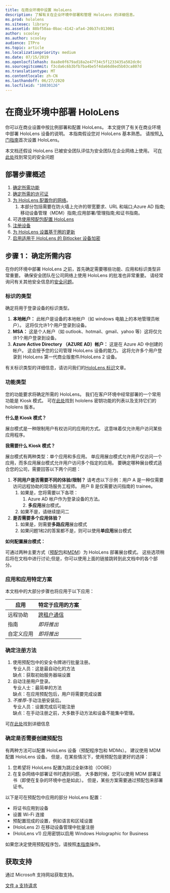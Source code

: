 ```yaml
---
title: 在商业环境中设置 HoloLens
description: 了解有关在企业环境中部署和管理 HoloLens 的详细信息。
ms.prod: hololens
ms.sitesec: library
ms.assetid: 88bf50aa-0bac-4142-afa4-20b37c013001
author: scooley
ms.author: scooley
audience: ITPro
ms.topic: article
ms.localizationpriority: medium
ms.date: 07/15/2019
ms.openlocfilehash: 8aa8e0f679ad18a2e47f34c5f1233435a502dc0c
ms.sourcegitcommit: f3cda6c6b3bfb7ba4be5f4da66d8ed5b03ca807d
ms.translationtype: MT
ms.contentlocale: zh-CN
ms.lasthandoff: 06/27/2020
ms.locfileid: "10830126"
---
```

# 在商业环境中部署 HoloLens

你可以在商业设置中按比例部署和配置 HoloLens。 本文提供了有关在商业环境中部署 HoloLens 设备的说明。 本指南假设您对 HoloLens 基本熟悉。 请按照[入门指南](hololens1-setup.md)首次设置 HoloLens。

本文档还假设 HoloLens 已被安全团队评估为安全团队在企业网络上使用。 可[在此处](hololens-faq-security.md)找到常见的安全问题

## 部署步骤概述

1. [确定所需功能](hololens-requirements.md#step-1-determine-what-you-need)
1. [确定所需的许可证](hololens-licenses-requirements.md)
1. [为 HoloLens 配置你的网络](hololens-commercial-infrastructure.md)。
    1. 本部分包括需要在防火墙上允许的带宽要求、URL 和端口;Azure AD 指南;移动设备管理（MDM）指南;应用部署/管理指南;和证书指南。
1. 可选[使用预配包配置 HoloLens](hololens-provisioning.md)
1. [注册设备](hololens-enroll-mdm.md)
1. [为 HoloLens 设置基于圈的更新](hololens-updates.md)
1. [启用适用于 HoloLens 的 Bitlocker 设备加密](hololens-encryption.md)

## 步骤 1： 确定所需内容

在你的环境中部署 HoloLens 之前，首先确定需要哪些功能、应用和标识类型非常重要。 确保安全团队在公司网络上使用 HoloLens 的批准也非常重要。 请经常询问有关其他安全信息的[安全问题](hololens-faq-security.md)。

### 标识的类型

确定将用于登录设备的标识类型。

1. **本地帐户：** 此帐户是设备的本地帐户（如 windows 电脑上的本地管理员帐户）。 这将仅允许1个用户登录到设备。
2. **MSA：** 这是个人帐户（如 outlook、hotmail、gmail、yahoo 等）这将仅允许1个用户登录到设备。
3. **Azure Active Directory （AZURE AD）帐户：** 这是在 Azure AD 中创建的帐户。 这会授予您的公司管理 HoloLens 设备的能力。 这将允许多个用户登录到 HoloLens 第一代商业版套件/HoloLens 2 设备。

有关标识类型的详细信息，请访问我们的[HoloLens 标识](hololens-identity.md)文章。

### 功能类型

您的功能要求将确定所需的 HoloLens。 我们在客户环境中经常部署的一个常用功能是 Kiosk 模式。 可在[此处](hololens-commercial-features.md)找到 hololens 密钥功能的列表以及支持它们的 hololens 版本。

**什么是 Kiosk 模式？**

展台模式是一种限制用户有权访问的应用的方式。 这意味着仅允许用户访问某些应用程序。

**我需要什么 Kiosk 模式？**

展台模式有两种类型：单个应用和多应用。 单应用展台模式允许用户仅访问一个应用，而多应用展台模式允许用户访问多个指定的应用。 要确定哪种展台模式适合您的公司，需要回答以下两个问题：

1. **不同用户是否需要不同的体验/限制？** 请考虑以下示例：用户 A 是一种仅需要访问远程协助的现场服务工程师。 用户 B 是仅需要访问指南的 trainee。
    1. 如果是，您将需要以下各项：
        1. Azure AD 帐户作为登录设备的方法。
        1. **多应用**展台模式。
    1. 如果不是，请继续提问二
1. **是否需要多个应用体验？**
    1. 如果是，则需要**多路应用**展台模式
    1. 如果问题1和2的答案都不是，则可以使用**单应用**展台模式

**如何配置展台模式：**

可通过两种主要方式（[预配包](hololens-kiosk.md#use-a-provisioning-package-to-set-up-a-single-app-or-multi-app-kiosk)和[MDM](hololens-kiosk.md#use-microsoft-intune-or-other-mdm-to-set-up-a-single-app-or-multi-app-kiosk)）为 HoloLens 部署展台模式。 这些选项稍后将在文档中进行讨论;但是，你可以使用上面的链接跳转到此文档中的各个部分。

### 应用和应用特定方案

本文档中的大部分步骤也将应用于以下应用：

| 应用 | 特定于应用的方案 |
| --- | --- |
| 远程协助 | [跨租户通信](https://docs.microsoft.com/dynamics365/mixed-reality/remote-assist/cross-tenant-overview)|
| 指南  | *即将推出* |
|自定义应用 | *即将推出* |

### 确定注册方法

1. 使用预配包中的安全令牌进行批量注册。  
  专业人员：这是最自动化的方法 \
  缺点：获取初始服务器端设置  
1. 自动注册用户登录。  
  专业人士：最简单的方法  
  缺点：在应用预配包后，用户将需要完成设置
1. _不推荐_-手动注册安装后。  
  专业人员：设置完成后可能注册  
  缺点：在手动注册之前，大多数手动方法和设备不能集中管理。

  可[在此处](hololens-enroll-mdm.md)找到详细信息

### 确定是否需要创建预配包

有两种方法可以配置 HoloLens 设备（预配程序包和 MDMs）。 建议使用 MDM 配置 HoloLens 设备。 但是，在某些情况下，使用预配包是更好的选择：

1. 您希望将 HoloLens 配置为跳过全新体验（OOBE）
1. 在复杂网络中部署证书时遇到问题。 大多数时候，您可以使用 MDM 部署证书（即使在复杂的环境中也是如此）。 但是，某些方案需要通过预配包来部署证书。

以下是可在预配包中应用的部分 HoloLens 配置：

- 将证书应用到设备
- 设置 Wi-Fi 连接
- 预配置现成的设置，例如语言和区域设置
- (HoloLens 2) 在移动设备管理中批量注册
- (HoloLens v1) 应用密钥以启用 Windows Holographic for Business

如果您决定使用预配程序包，请按照[本指南](hololens-provisioning.md)操作。

## 获取支持

通过 Microsoft 支持网站获取支持。

[文件 a 支持请求](https://support.microsoft.com/supportforbusiness/productselection?sapid=e9391227-fa6d-927b-0fff-f96288631b8f)
